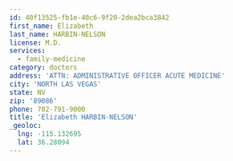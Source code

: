 ```yaml
---
id: 40f13525-fb1e-40c6-9f20-2dea2bca3842
first_name: Elizabeth
last_name: HARBIN-NELSON
license: M.D.
services:
  - family-medicine
category: doctors
address: 'ATTN: ADMINISTRATIVE OFFICER ACUTE MEDICINE'
city: 'NORTH LAS VEGAS'
state: NV
zip: '89086'
phone: 702-791-9000
title: 'Elizabeth HARBIN-NELSON'
_geoloc:
  lng: -115.132695
  lat: 36.28094
---
```


